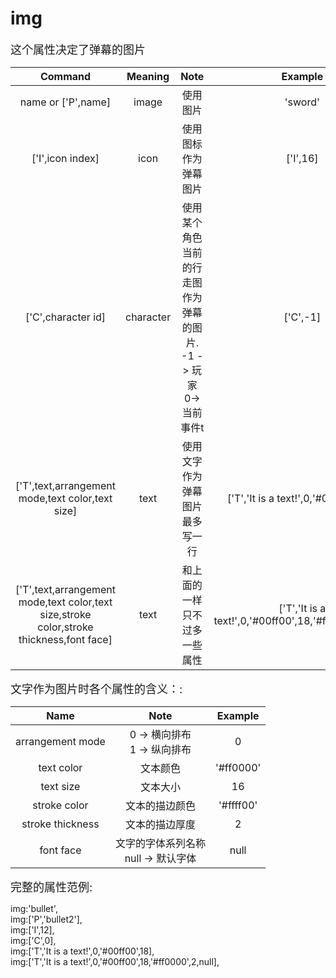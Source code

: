 # img
<font size=4>这个属性决定了弹幕的图片   </font>

|                           Command                            |  Meaning  |                             Note                             |                        Example                        |
| :----------------------------------------------------------: | :-------: | :----------------------------------------------------------: | :---------------------------------------------------: |
|                      name or ['P',name]                      |   image   |                           使用图片                           |                        'sword'                        |
|                       ['I',icon index]                       |   icon    |                     使用图标作为弹幕图片                     |                       ['I',16]                        |
|                      ['C',character id]                      | character | 使用某个角色当前的行走图作为弹幕的图片.<br />-1 -> 玩家<br />0->当前事件t<br /> |                       ['C',-1]                        |
|       ['T',text,arrangement mode,text color,text size]       |   text    |             使用文字作为弹幕图片<br />最多写一行             |         ['T','It is a text!',0,'#00ff00',18]          |
| ['T',text,arrangement mode,text color,text size,stroke color,stroke thickness,font face] |   text    |                 和上面的一样只不过多一些属性                 | ['T','It is a text!',0,'#00ff00',18,'#ff0000',2,null] |

<font size=4>文字作为图片时各个属性的含义：:</font>


|       Name       |                   Note                   |  Example  |
| :--------------: | :--------------------------------------: | :-------: |
| arrangement mode |     0 -> 横向排布<br />1 -> 纵向排布     |     0     |
|    text color    |                 文本颜色                 | '#ff0000' |
|    text size     |                 文本大小                 |    16     |
|   stroke color   |              文本的描边颜色              | '#ffff00' |
| stroke thickness |              文本的描边厚度              |     2     |
|    font face     | 文字的字体系列名称<br />null -> 默认字体 |   null    |

<font size=4>完整的属性范例:   </font>

img:'bullet',   
img:['P','bullet2'],   
img:['I',12],   
img:['C',0],   
img:['T','It is a text!',0,'#00ff00',18],   
img:['T','It is a text!',0,'#00ff00',18,'#ff0000',2,null],   
